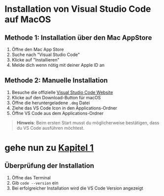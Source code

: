 # Installation von Visual Studio Code auf MacOS

## Methode 1: Installation über den Mac AppStore
1. Öffne den Mac App Store
2. Suche nach "Visual Studio Code"
3. Klicke auf "Installieren"
4. Melde dich wenn nötig mit deiner Apple ID an

## Methode 2: Manuelle Installation
1. Besuche die offizielle [Visual Studio Code Website](https://code.visualstudio.com/)
2. Klicke auf den Download-Button für macOS
3. Öffne die heruntergeladene `.dmg` Datei
4. Ziehe das VS Code Icon in den Applications-Ordner
5. Öffne VS Code aus dem Applications-Ordner

>**Hinweis**: Beim ersten Start musst du möglicherweise bestätigen, dass du VS Code ausführen möchtest.

# gehe nun zu [**Kapitel 1**](../Kapitel_1/Kapitel_1.md)

## Überprüfung der Installation
1. Öffne das Terminal
2. Gib `code --version` ein
3. Bei erfolgreicher Installation wird die VS Code Version angezeigt

